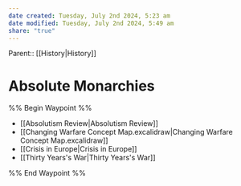 ```yaml
---
date created: Tuesday, July 2nd 2024, 5:23 am
date modified: Tuesday, July 2nd 2024, 5:49 am
share: "true"
---
```

Parent:: [[History|History]]

# Absolute Monarchies

%% Begin Waypoint %%
- [[Absolutism Review|Absolutism Review]]
- [[Changing Warfare Concept Map.excalidraw|Changing Warfare Concept Map.excalidraw]]
- [[Crisis in Europe|Crisis in Europe]]
- [[Thirty Years's War|Thirty Years's War]]

%% End Waypoint %%